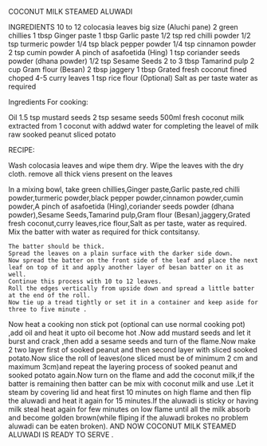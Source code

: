 COCONUT MILK STEAMED ALUWADI 



INGREDIENTS	
10 to 12 colocasia leaves big size (Aluchi pane)
2 green chillies
1 tbsp Ginger paste
1 tbsp Garlic paste
1/2 tsp red chilli powder
1/2 tsp turmeric powder
1/4 tsp black pepper powder
1/4 tsp cinnamon powder
2 tsp cumin powder
A pinch of asafoetida (Hing)
1 tsp coriander seeds powder (dhana powder)
1/2 tsp Sesame Seeds
2 to 3 tbsp Tamarind pulp
2 cup Gram flour (Besan)
2 tbsp jaggery
1 tbsp Grated fresh coconut
fined choped 4-5 curry leaves
1 tsp rice flour (Optional)
Salt as per taste
 water as required

Ingredients For cooking:

Oil
1.5 tsp mustard seeds
2 tsp sesame seeds
500ml fresh coconut milk extracted from 1 coconut with addwd water for completing the leavel of milk
raw sooked peanut
sliced potato





RECIPE:

Wash colocasia leaves and wipe them dry. Wipe the leaves with the dry cloth.
remove all thick viens present on the leaves

In a mixing bowl, take green chillies,Ginger paste,Garlic paste,red chilli powder,turmeric powder,black pepper powder,cinnamon powder,cumin powder,A pinch of asafoetida (Hing),coriander seeds powder (dhana powder),Sesame Seeds,Tamarind pulp,Gram flour (Besan),jaggery,Grated fresh coconut,curry leaves,rice flour,Salt as per taste, water as required. Mix the batter with  water as required for thick contsitansy.

	The batter should be thick.
	Spread the leaves on a plain surface with the darker side down.
	Now spread the batter on the front side of the leaf and place the next leaf on top of it and apply another layer of besan batter on it as well.
    Continue this process with 10 to 12 leaves.
	Roll the edges vertically from upside down and spread a little batter at the end of the roll.
	Now tie up a tread tightly or set it in a container and keep aside for three to five minute .
	
Now heat a cooking non stick pot (optional can use normal cooking pot) ,add oil and heat it upto oil become hot .Now add mustard seeds and let it burst and crack ,then add a sesame seeds and turn of the flame.Now make 2 two layer first of sooked peanut and then second layer with sliced sooked potato.Now slice the roll of leaves(one sliced must be of minimum 2 cm and maximum 3cm)and repeat the layering process of sooked peanut and sooked potato again.Now turn on the flame and add the coconut milk,if the batter is remaining then batter can be mix with coconut milk and use .Let it steam by covering lid and heat first 10 minutes on high flame and then flip the aluwadi and heat it again for 15 minutes.If the aluwadi is sticky or having milk steal heat again for few minutes on low flame until all the milk absorb and become golden brown(while fliping if the aluwadi brokes no problem aluwadi can be eaten broken).
AND NOW COCONUT MILK STEAMED ALUWADI IS READY TO SERVE .








